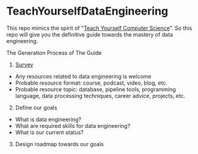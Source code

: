 # TeachYourselfDataEngineering
This repo mimics the spirit of "[Teach Yourself Computer Science](https://teachyourselfcs.com/)". So this repo will give you the definitive guide towards the mastery of data engineering.

The Generation Process of The Guide

1. [Survey](https://github.com/DataStudySquad/TeachYourselfDataEngineering/wiki/Survey)
  - Any resources related to data engineering is welcome
  - Probable resource format: course, podcast, video, blog, etc.
  - Probable resource topic: database, pipeline tools, programming language, data processing techniques, career advice, projects, etc.
2. Define our goals
  - What is data engineering?
  - What are required skills for data engineering?
  - What is our current status?
3. Design roadmap towards our goals
